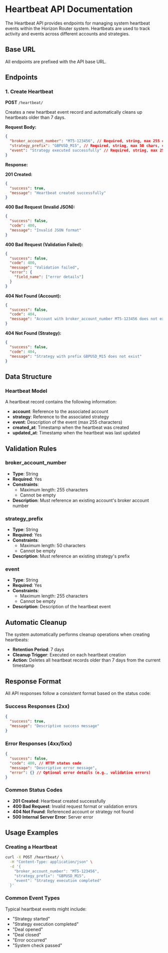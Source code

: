 # Heartbeat API Documentation

The Heartbeat API provides endpoints for managing system heartbeat events within the Horizon Router system. Heartbeats are used to track activity and events across different accounts and strategies.

## Base URL

All endpoints are prefixed with the API base URL.

## Endpoints

### 1. Create Heartbeat

**POST** `/heartbeat/`

Creates a new heartbeat event record and automatically cleans up heartbeats older than 7 days.

**Request Body:**

```json
{
  "broker_account_number": "MT5-123456", // Required, string, max 255 chars, cannot be empty
  "strategy_prefix": "GBPUSD_M15", // Required, string, max 50 chars, cannot be empty
  "event": "Strategy executed successfully" // Required, string, max 255 chars, cannot be empty
}
```

**Response:**

**201 Created:**

```json
{
  "success": true,
  "message": "Heartbeat created successfully"
}
```

**400 Bad Request (Invalid JSON):**

```json
{
  "success": false,
  "code": 400,
  "message": "Invalid JSON format"
}
```

**400 Bad Request (Validation Failed):**

```json
{
  "success": false,
  "code": 400,
  "message": "Validation failed",
  "error": {
    "field_name": ["error details"]
  }
}
```

**404 Not Found (Account):**

```json
{
  "success": false,
  "code": 404,
  "message": "Account with broker_account_number MT5-123456 does not exist"
}
```

**404 Not Found (Strategy):**

```json
{
  "success": false,
  "code": 404,
  "message": "Strategy with prefix GBPUSD_M15 does not exist"
}
```

## Data Structure

### Heartbeat Model

A heartbeat record contains the following information:

- **account**: Reference to the associated account
- **strategy**: Reference to the associated strategy
- **event**: Description of the event (max 255 characters)
- **created_at**: Timestamp when the heartbeat was created
- **updated_at**: Timestamp when the heartbeat was last updated

## Validation Rules

### broker_account_number

- **Type**: String
- **Required**: Yes
- **Constraints**:
  - Maximum length: 255 characters
  - Cannot be empty
- **Description**: Must reference an existing account's broker account number

### strategy_prefix

- **Type**: String
- **Required**: Yes
- **Constraints**:
  - Maximum length: 50 characters
  - Cannot be empty
- **Description**: Must reference an existing strategy's prefix

### event

- **Type**: String
- **Required**: Yes
- **Constraints**:
  - Maximum length: 255 characters
  - Cannot be empty
- **Description**: Description of the heartbeat event

## Automatic Cleanup

The system automatically performs cleanup operations when creating heartbeats:

- **Retention Period**: 7 days
- **Cleanup Trigger**: Executed on each heartbeat creation
- **Action**: Deletes all heartbeat records older than 7 days from the current timestamp

## Response Format

All API responses follow a consistent format based on the status code:

### Success Responses (2xx)

```json
{
  "success": true,
  "message": "Descriptive success message"
}
```

### Error Responses (4xx/5xx)

```json
{
  "success": false,
  "code": 400, // HTTP status code
  "message": "Descriptive error message",
  "error": {} // Optional error details (e.g., validation errors)
}
```

### Common Status Codes

- **201 Created**: Heartbeat created successfully
- **400 Bad Request**: Invalid request format or validation errors
- **404 Not Found**: Referenced account or strategy not found
- **500 Internal Server Error**: Server error

## Usage Examples

### Creating a Heartbeat

```bash
curl -X POST /heartbeat/ \
  -H "Content-Type: application/json" \
  -d '{
    "broker_account_number": "MT5-123456",
    "strategy_prefix": "GBPUSD_M15",
    "event": "Strategy execution completed"
  }'
```

### Common Event Types

Typical heartbeat events might include:

- "Strategy started"
- "Strategy execution completed"
- "Deal opened"
- "Deal closed"
- "Error occurred"
- "System check passed"
